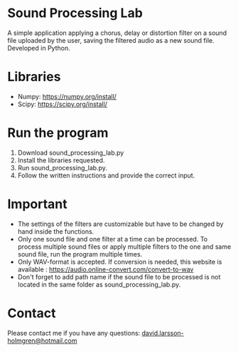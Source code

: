 # Sound Processing Lab

A simple application applying a chorus, delay or distortion filter on a sound file uploaded by the user, saving the filtered audio as a new sound file. Developed in Python.

# Libraries

- Numpy: https://numpy.org/install/
- Scipy: https://scipy.org/install/

# Run the program
1) Download sound_processing_lab.py
2) Install the libraries requested.
3) Run sound_processing_lab.py.
4) Follow the written instructions and provide the correct input.

# Important
- The settings of the filters are customizable but have to be changed by hand inside the functions.
- Only one sound file and one filter at a time can be processed. To process multiple sound files or apply multiple filters to the one and same sound file, run the program multiple times.
- Only WAV-format is accepted. If conversion is needed, this website is available : https://audio.online-convert.com/convert-to-wav
- Don't forget to add path name if the sound file to be processed is not located in the same folder as sound_processing_lab.py.

# Contact
Please contact me if you have any questions:
david.larsson-holmgren@hotmail.com
